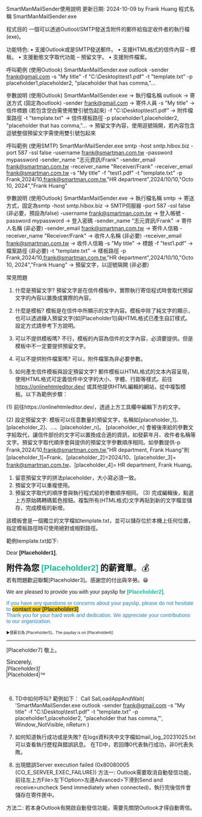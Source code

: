 SmartManMailSender使用說明
更新日期: 2024-10-09 by Frank Huang
程式名稱
SmartManMailSender.exe

程式目的
一個可以透過Outlool/SMTP發送含附件的郵件給指定收件者的執行檔(exe)。

功能特色:
•	支援Outlook或是SMTP發送郵件。
•	支援HTML格式的信件內容 – 模板。
•	支援動態文字取代功能 – 預留文字。
•	支援附件檔案。
 

呼叫範例 (使用Outlook)
SmartManMailSender.exe outlook -sender frank@gmail.com -s "My title" -f "C:\\Desktop\\test1.pdf" -t "template.txt" -p placeholder1,placeholder2, "placeholder that has comma,"... 

參數說明 (使用Outlook)
SmartManMailSender.exe → 執行檔名稱
outlook → 寄送方式 (固定為outlook)
-sender frank@gmail.com → 寄件人員
-s "My title" → 信件標題 (若包含空白需使用雙引號包起來)
-f "C:\\Desktop\\test1.pdf" → 附件檔案路徑
-t "template.txt" → 信件樣板路徑
-p placeholder1,placeholder2, "placeholder that has comma,"...  → 預留文字內容，使用逗號隔開，若內容包含逗號整個預留文字需使用雙引號包起來





呼叫範例 (使用SMTP)
SmartManMailSender.exe smtp -host smtp.hibox.biz -port 587 -ssl false -username frank@smartman.com.tw -password mypassword -sender_name "志元資訊/Frank" -sender_email frank@smartman.com.tw -receiver_name "Receiver/Frank" -receiver_email frank@smartman.com.tw -s "My title" -f "test1.pdf" -t "template.txt" -p Frank,2024/10,frank@smartman.com.tw,"HR department",2024/10/10,"Octo 10, 2024","Frank Huang"

參數說明 (使用Outlook)
SmartManMailSender.exe → 執行檔名稱
smtp → 寄送方式，固定為smtp
                -host smtp.hibox.biz → SMTP伺服器
                -port 587
                -ssl false (非必要，預設為false)
                -username frank@smartman.com.tw → 登入帳號
                -password mypassword → 登入密碼
                -sender_name "志元資訊/Frank" → 寄件人名稱 (非必要)
                -sender_email frank@smartman.com.tw → 寄件人信箱
                -receiver_name "Receiver/Frank" → 收件人名稱 (非必要)
                -receiver_email frank@smartman.com.tw → 收件人信箱
                -s "My title" → 標題
                -f "test1.pdf" → 檔案路徑 (非必要) 
                -t "template.txt" → 樣板路徑
                -p Frank,2024/10,frank@smartman.com.tw,"HR  department",2024/10/10,"Octo 10, 2024","Frank Huang" → 預留文字，以逗號隔開 (非必要)

常見問題

1.	什麼是預留文字?
預留文字是在信件模板中，實際執行寄信程式時會取代預留文字的內容以置換成實際的內容。

2.	什麼是模板?
模板是在信件中所顯示的文字內容。模板中除了純文字的顯示，也可以透過鑲入預留文字(如[Placeholder1])與HTML格式已產生自訂樣式。設定方式請參考下方說明。

3.	可以不提供模板嗎?
不行，模板的內容為信件的文字內容，必須要提供。但是模板中不一定要提供預留文字。
4.	可以不提供附件檔案嗎?
可以，附件檔案為非必要參數。
5.	如何產生信件模板與設定預留文字? 
郵件模板以HTML格式的文本內容呈現，使用HTML格式可定義信件中文字的大小、字體、行距等樣式。前往 https://onlinehtmleditor.dev/ 或其他提供HTML編輯的網站，從中複製模板。以下為範例步驟：

(1)	前往https://onlinehtmleditor.dev/，透過上方工具欄中編輯下方的文字。
 
(2)	設定預留文字:
模板可以任意數量的預留文字，名稱如[placeholder_1]、[placeholder_2]、...、[placeholder_n]。 [placeholder_n] 會被後來給的參數文字給取代，讓信件部份的文字可以置換成合適的資訊，如發薪年月、收件者名稱等文字。預留文字取代順序會與提供的預留文字參數順序相同。如參數提供-p Frank,2024/10,frank@smartman.com.tw,"HR department, Frank Huang"則[placeholder_1]=Frank、[placeholder_2]=2024/10、[placeholder_3]= frank@smartman.com.tw、[placeholder_4]= HR department, Frank Huang。

1.	留意預留文字的拼法placeholder，大小寫必須一致。
2.	預留文字可以重複使用。
3.	預留文字取代的順序會與執行程式給的參數順序相同。
(3)	完成編輯後，點選上方原始碼轉碼藍色按鈕。複製所有(HTML格式)文字再貼到新的文字檔並儲存，完成模板的新增。

該模板會是一個獨立的文字檔如template.txt，並可以儲存位於本機上任何位置，指定模板路徑時可使用絕對或相對路徑。

 範例template.txt如下:
<pre>
<span style="font-size:14px"><span style="font-family:Arial,Helvetica,sans-serif">Dear <strong>[Placeholder1]</strong>,</span></span></pre>

<p><span style="font-size:22px"><strong>附件為您 <span style="font-family:Arial,Helvetica,sans-serif"><span style="color:#1abc9c">[Placeholder2]</span></span> 的薪資單</strong>。💰</span><br />
<span style="font-size:14px">若有問題歡迎聯繫[Placeholder3]。感謝您的付出與辛勞。</span>😁</p>

<p><span style="font-size:14px"><span style="font-family:Arial,Helvetica,sans-serif">We are pleased to provide you with your payslip for <span style="color:#1abc9c"><strong>[Placeholder2]</strong></span>.</span></span></p>

<p><span style="color:#2980b9"><span style="font-family:Arial,Helvetica,sans-serif">If you have any questions or concerns about your payslip, please do not hesitate to </span></span><span style="color:#2c3e50"><span style="font-family:Arial,Helvetica,sans-serif"><strong><span style="background-color:#f1c40f">contact our [Placeholder3]</span></strong></span></span><span style="color:#2980b9"><span style="font-family:Arial,Helvetica,sans-serif">.</span><br />
<span style="font-family:Arial,Helvetica,sans-serif">Thank you for your hard work and dedication. We appreciate your contributions to our organization.</span></span></p>

<p style="text-align:justify"><span style="font-size:10px">►發薪日為 [Placeholder5]。The payday is on [Placeholder6]</span></p>

<hr />
<p>[Placeholder7] 敬上。</p>

<p><span style="font-family:Arial,Helvetica,sans-serif"><span style="font-size:16px">Sincerely,</span><br />
<em>[Placeholder3]</em><br />
[Placeholder4]&trade;</span></p>

<p>&nbsp;</p>

6.	TD中如何呼叫? 範例如下：
Call SalLoadAppAndWait( 'SmartManMailSender.exe outlook -sender frank@gmail.com -s "My title" -f "C:\\Desktop\\test1.pdf" -t "template.txt" -p placeholder1,placeholder2, "placeholder that has comma,"', Window_NotVisible, nReturn )

7.	如何知道執行成功或是失敗?
在logs資料夾中文字檔如mail_log_20231025.txt可以查看執行歷程與錯誤訊息。
在TD中，若回傳0代表執行成功，非0代表失敗。

8.	出現錯誤Server execution failed (0x80080005 (CO_E_SERVER_EXEC_FAILURE))
方法一: Outlook需要取消自動發信功能，前往左上方File>左下Option>左邊Advanced>下滑到Send and receive>uncheck Send immediately when connected)，執行完後信件會儲存在寄件匣中。
 
方法二: 若本身Outlook有開啟自動發信功能，需要先關閉Outlook才得自動寄信。
